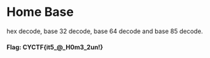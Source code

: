 # Home Base

hex decode, base 32 decode, base 64 decode and base 85 decode.

#### Flag: CYCTF{it5_@_H0m3_2un!}
